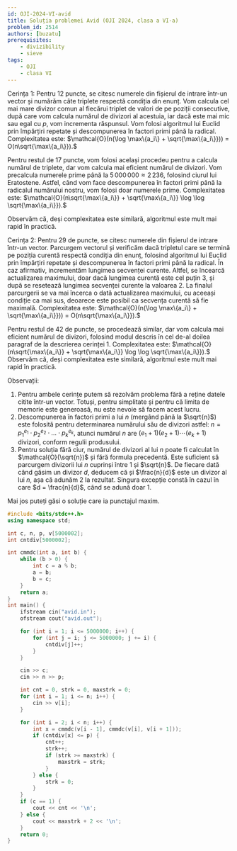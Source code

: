 ```yaml
---
id: OJI-2024-VI-avid
title: Soluția problemei Avid (OJI 2024, clasa a VI-a)
problem_id: 2514
authors: [buzatu]
prerequisites:
    - divizibility
    - sieve
tags:
    - OJI
    - clasa VI
---
```



Cerința 1: Pentru 12 puncte, se citesc numerele din fișierul de intrare într-un
vector și numărăm câte triplete respectă condiția din enunț. Vom calcula cel mai
mare divizor comun al fiecărui triplet de valori de pe poziții consecutive, după
care vom calcula numărul de divizori al acestuia, iar dacă este mai mic sau egal
cu $p$, vom incrementa răspunsul. Vom folosi algoritmul lui Euclid prin
împărțiri repetate și descompunerea în factori primi până la radical.
Complexitatea este: $\mathcal{O}(n(\log \max\{a_i\} + \sqrt{\max\{a_i\}})) =
O(n\sqrt{\max\{a_i\}}).$

Pentru restul de 17 puncte, vom folosi același procedeu pentru a calcula numărul
de triplete, dar vom calcula mai eficient numărul de divizori. Vom precalcula
numerele prime până la $5\,000\,000 \approx 2\,236$, folosind ciurul lui
Eratostene. Astfel, când vom face descompunerea în factori primi până la
radicalul numărului nostru, vom folosi doar numerele prime. Complexitatea este:
$\mathcal{O}(n\sqrt{\max\{a_i\}} + \sqrt{\max\{a_i\}} \log \log
\sqrt{\max\{a_i\}}).$

Observăm că, deși complexitatea este similară, algoritmul este mult mai rapid în
practică.

Cerința 2: Pentru 29 de puncte, se citesc numerele din fișierul de intrare
într-un vector. Parcurgem vectorul și verificăm dacă tripletul care se termină
pe poziția curentă respectă condiția din enunț, folosind algoritmul lui Euclid
prin împărțiri repetate și descompunerea în factori primi până la radical. În
caz afirmativ, incrementăm lungimea secvenței curente. Altfel, se încearcă
actualizarea maximului, doar dacă lungimea curentă este cel puțin 3, și după se
resetează lungimea secvenței curente la valoarea 2. La finalul parcurgerii se va
mai încerca o dată actualizarea maximului, cu aceeași condiție ca mai sus,
deoarece este posibil ca secvența curentă să fie maximală. Complexitatea este:
$\mathcal{O}(n(\log \max\{a_i\} + \sqrt{\max\{a_i\}})) =
O(n\sqrt{\max\{a_i\}}).$

Pentru restul de 42 de puncte, se procedează similar, dar vom calcula mai
eficient numărul de divizori, folosind modul descris în cel de-al doilea
paragraf de la descrierea cerinței 1. Complexitatea este:
$\mathcal{O}(n\sqrt{\max\{a_i\}} + \sqrt{\max\{a_i\}} \log \log
\sqrt{\max\{a_i\}}).$ Observăm că, deși complexitatea este similară, algoritmul
este mult mai rapid în practică.

Observații:

1. Pentru ambele cerințe putem să rezolvăm problema fără a reține datele citite
   într-un vector. Totuși, pentru simplitate și pentru că limita de memorie este
   generoasă, nu este nevoie să facem acest lucru.
2. Descompunerea în factori primi a lui $n$ (mergând până la $\sqrt{n}$) este
   folosită pentru determinarea numărului său de divizori astfel: $n = p_1^{e_1}
   \cdot p_2^{e_2} \cdot \ldots \cdot p_k^{e_k},$ atunci numărul $n$ are $(e_1 +
   1)(e_2 + 1) \cdots (e_k + 1)$ divizori, conform regulii produsului.
3. Pentru soluția fără ciur, numărul de divizori al lui $n$ poate fi calculat în
   $\mathcal{O}(\sqrt{n})$ și fără formula precedentă. Este suficient să
   parcurgem divizorii lui $n$ cuprinși între 1 și $\sqrt{n}$. De fiecare dată
   când găsim un divizor $d$, deducem că și $\frac{n}{d}$ este un divizor al lui
   $n$, așa că adunăm 2 la rezultat. Singura excepție constă în cazul în care $d
   = \frac{n}{d}$, când se adună doar 1.

Mai jos puteți găsi o soluție care ia punctajul maxim.

```cpp
#include <bits/stdc++.h>
using namespace std;

int c, n, p, v[5000002];
int cntdiv[5000002];

int cmmdc(int a, int b) {
    while (b > 0) {
        int c = a % b;
        a = b;
        b = c;
    }
    return a;
}
int main() {
    ifstream cin("avid.in");
    ofstream cout("avid.out");

    for (int i = 1; i <= 5000000; i++) {
        for (int j = i; j <= 5000000; j += i) {
            cntdiv[j]++;
        }
    }

    cin >> c;
    cin >> n >> p;

    int cnt = 0, strk = 0, maxstrk = 0;
    for (int i = 1; i <= n; i++) {
        cin >> v[i];
    }

    for (int i = 2; i < n; i++) {
        int x = cmmdc(v[i - 1], cmmdc(v[i], v[i + 1]));
        if (cntdiv[x] <= p) {
            cnt++;
            strk++;
            if (strk >= maxstrk) {
                maxstrk = strk;
            }
        } else {
            strk = 0;
        }
    }
    if (c == 1) {
        cout << cnt << '\n';
    } else {
        cout << maxstrk + 2 << '\n';
    }
    return 0;
}
```
